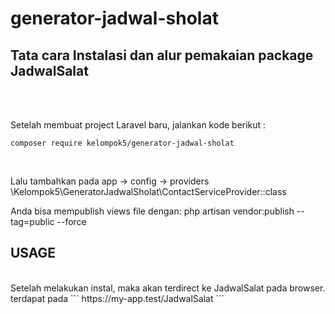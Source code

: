 # generator-jadwal-sholat

## Tata cara Instalasi dan alur pemakaian package JadwalSalat
<br>
<br>

Setelah membuat project Laravel baru, jalankan kode berikut :
<br>
```
composer require kelompok5/generator-jadwal-sholat
```
<br>

Lalu tambahkan pada app -> config -> providers
\Kelompok5\GeneratorJadwalSholat\ContactServiceProvider::class

Anda bisa mempublish views file dengan:
php artisan vendor:publish --tag=public --force

## USAGE
<br>
Setelah melakukan instal, maka akan terdirect ke JadwalSalat pada browser.
<br>
terdapat pada 
```
https://my-app.test/JadwalSalat
```

